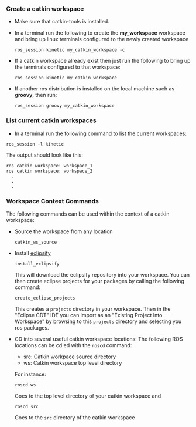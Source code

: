 ### Create a catkin workspace
+  Make sure that catkin-tools is installed.  
+  In a terminal run the following to create the **my_workspace** workspace and bring up linux terminals configured to the newly created workspace

	```
	ros_session kinetic my_catkin_workspace -c
	```	        
+  If a catkin workspace already exist then just run the following to bring up the terminals configured to that workspace:
	```
	ros_session kinetic my_catkin_workspace
	```               
            
+ If another ros distribution is installed on the local machine such as **groovy**, then run:

	```
	ros_session groovy my_catkin_workspace
	```
### List current catkin workspaces
+  In a terminal run the following command to list the current workspaces:
```
ros_session -l kinetic
```
  The output should look like this:
  ```
  ros catkin workspace: workspace_1
  ros catkin workspace: workspace_2
  	.
  	.
  	.
  ```

### Workspace Context Commands
The following commands can be used within the context of a catkin workspace:

- Source the workspace from any location
    ```
    catkin_ws_source
    ```
    
- Install [eclipsify](https://github.com/ethz-asl/eclipsify)  
    ```
    install_eclipsify
    ```
    This will download the eclipsify repository into your workspace.  You can then create eclipse projects for your packages by calling the following command:
    ```
    create_eclipse_projects
    ```
    This creates a `projects` directory in your workspace.  Then in the "Eclipse CDT" IDE you can import as an "Existing Project Into Workspace" by browsing to this `projects` directory and selecting you ros packages.
    
	

- CD into several useful catkin workspace locations:
  The following ROS locations can be cd'ed with the ```roscd``` command:
  - src: Catkin workpace source directory
  - ws:  Catkin workspace top level directory
  
  For instance:
    ```
    roscd ws
    ```
    Goes to the top level directory of your catkin workspace and
    
    ```
    roscd src
    ```
    Goes to the `src` directory of the catkin workspace
